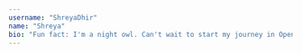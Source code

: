 ```yaml
---
username: "ShreyaDhir"
name: "Shreya"
bio: "Fun fact: I'm a night owl. Can't wait to start my journey in Open Source! :]"
---
```

